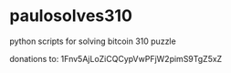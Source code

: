 # paulosolves310
python scripts for solving bitcoin 310 puzzle

donations to: 1Fnv5AjLoZiCQCypVwPFjW2pimS9TgZ5xZ
